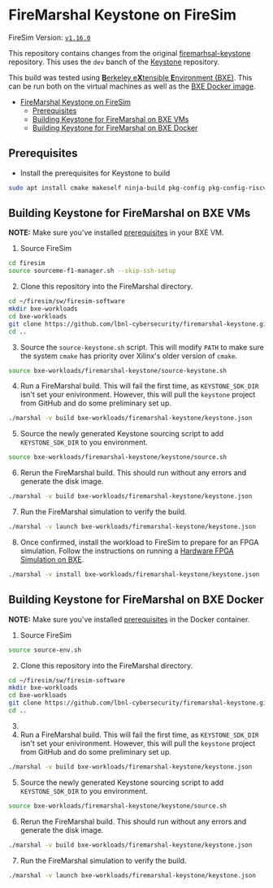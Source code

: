 # FireMarshal Keystone on FireSim

FireSim Version: [`v1.16.0`](https://github.com/firesim/firesim/releases/tag/1.16.0)

This repository contains changes from the original [firemarhsal-keystone](https://github.com/keystone-enclave/firemarshal-keystone) repository. This uses the `dev` banch of the [Keystone](https://github.com/keystone-enclave/keystone) repository.

This build was tested using [**B**erkeley e**X**tensible **E**nvironment (BXE)](https://socks.lbl.gov/cag/bxe/-/wikis/home). This can be run both on the virtual machines as well as the [BXE Docker image](https://socks.lbl.gov/cag/bxe/-/wikis/Docker-Image).

- [FireMarshal Keystone on FireSim](#firemarshal-keystone-on-firesim)
  - [Prerequisites](#prerequisites)
  - [Building Keystone for FireMarshal on BXE VMs](#building-keystone-for-firemarshal-on-bxe-vms)
  - [Building Keystone for FireMarshal on BXE Docker](#building-keystone-for-firemarshal-on-bxe-docker)

## Prerequisites
- Install the prerequisites for Keystone to build

```bash
sudo apt install cmake makeself ninja-build pkg-config pkg-config-riscv64-linux-gnu libglib2.0-dev
```

## Building Keystone for FireMarshal on BXE VMs

**NOTE:** Make sure you've installed [prerequisites](#prerequisites) in your BXE VM.

1. Source FireSim

```bash
cd firesim
source sourceme-f1-manager.sh --skip-ssh-setup
```

2. Clone this repository into the FireMarshal directory.

```bash
cd ~/firesim/sw/firesim-software
mkdir bxe-workloads
cd bxe-workloads
git clone https://github.com/lbnl-cybersecurity/firemarshal-keystone.git
cd ..
```

3. Source the `source-keystone.sh` script. This will modify `PATH` to make sure the system `cmake` has priority over Xilinx's older version of `cmake`.

```bash
source bxe-workloads/firemarshal-keystone/source-keystone.sh
```

4. Run a FireMarshal build. This will fail the first time, as `KEYSTONE_SDK_DIR` isn't set your enivironment. However, this will pull the `keystone` project from GitHub and do some preliminary set up.

```bash
./marshal -v build bxe-workloads/firemarshal-keystone/keystone.json
```

5. Source the newly generated Keystone sourcing script to add `KEYSTONE_SDK_DIR` to you environment.

```bash
source bxe-workloads/firemarshal-keystone/keystone/source.sh
```

6. Rerun the FireMarshal build. This should run without any errors and generate the disk image.

```bash
./marshal -v build bxe-workloads/firemarshal-keystone/keystone.json
```

7. Run the FireMarshal simulation to verify the build.

```bash
./marshal -v launch bxe-workloads/firemarshal-keystone/keystone.json
```

8. Once confirmed, install the workload to FireSim to prepare for an FPGA simulation. Follow the instructions on running a [Hardware FPGA Simulation on BXE](https://socks.lbl.gov/cag/bxe/-/wikis/home#launching-the-default-firesim-simulation-on-your-fpga).

```bash
./marshal -v install bxe-workloads/firemarshal-keystone/keystone.json
```

## Building Keystone for FireMarshal on BXE Docker

**NOTE:** Make sure you've installed [prerequisites](#prerequisites) in the Docker container.

1. Source FireSim

```bash
source source-env.sh
```

2. Clone this repository into the FireMarshal directory.

```bash
cd ~/firesim/sw/firesim-software
mkdir bxe-workloads
cd bxe-workloads
git clone https://github.com/lbnl-cybersecurity/firemarshal-keystone.git
cd ..
```

3.
4. Run a FireMarshal build. This will fail the first time, as `KEYSTONE_SDK_DIR` isn't set your enivironment. However, this will pull the `keystone` project from GitHub and do some preliminary set up.

```bash
./marshal -v build bxe-workloads/firemarshal-keystone/keystone.json
```

5. Source the newly generated Keystone sourcing script to add `KEYSTONE_SDK_DIR` to you environment.

```bash
source bxe-workloads/firemarshal-keystone/keystone/source.sh
```

6. Rerun the FireMarshal build. This should run without any errors and generate the disk image.

```bash
./marshal -v build bxe-workloads/firemarshal-keystone/keystone.json
```

7. Run the FireMarshal simulation to verify the build.

```bash
./marshal -v launch bxe-workloads/firemarshal-keystone/keystone.json
```

